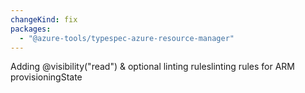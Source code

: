 ```yaml
---
changeKind: fix
packages:
  - "@azure-tools/typespec-azure-resource-manager"
---
```


Adding @visibility("read") & optional linting ruleslinting rules  for ARM provisioningState
